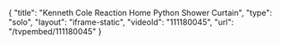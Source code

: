 {
    "title": "Kenneth Cole Reaction Home Python Shower Curtain",
    "type": "solo",
    "layout": "iframe-static",
    "videoId": "111180045",
    "url": "\/tvpembed\/111180045"
}